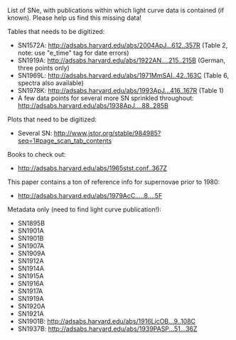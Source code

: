 List of SNe, with publications within which light curve data is contained (if known). Please help us find this missing data!

Tables that needs to be digitized:
* SN1572A: http://adsabs.harvard.edu/abs/2004ApJ...612..357R (Table 2, note: use "e_time" tag for date errors)
* SN1919A: http://adsabs.harvard.edu/abs/1922AN....215..215B (German, three points only)
* SN1969L: http://adsabs.harvard.edu/abs/1971MmSAI..42..163C (Table 6, spectra also available)
* SN1978K: http://adsabs.harvard.edu/abs/1993ApJ...416..167R (Table 1)
* A few data points for several more SN sprinkled throughout: http://adsabs.harvard.edu/abs/1938ApJ....88..285B

Plots that need to be digitized:
* Several SN: http://www.jstor.org/stable/984985?seq=1#page_scan_tab_contents

Books to check out:
* http://adsabs.harvard.edu/abs/1965stst.conf..367Z

This paper contains a ton of reference info for supernovae prior to 1980:
* http://adsabs.harvard.edu/abs/1979AcC.....8....5F

Metadata only (need to find light curve publication!):
* SN1895B
* SN1901A
* SN1901B
* SN1907A
* SN1909A
* SN1912A
* SN1914A
* SN1915A
* SN1916A
* SN1917A
* SN1919A
* SN1920A
* SN1921A
* SN1901B: http://adsabs.harvard.edu/abs/1916LicOB...9..108C
* SN1937B: http://adsabs.harvard.edu/abs/1939PASP...51...36Z
